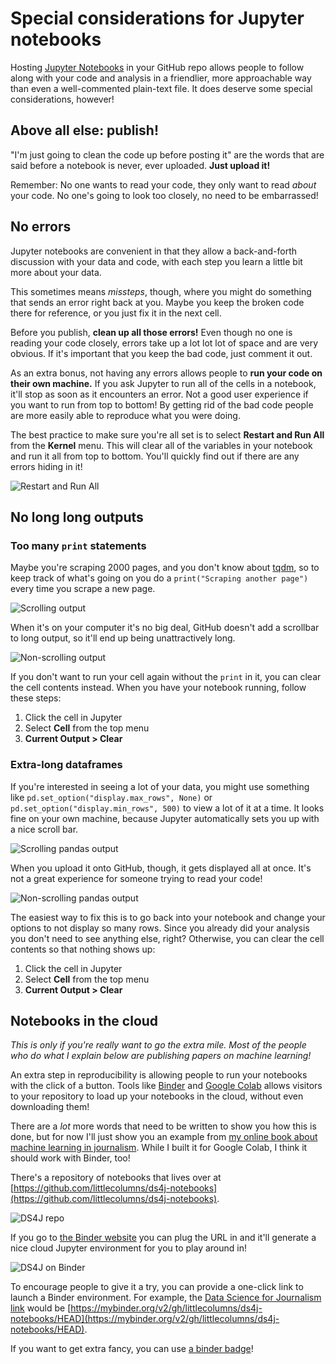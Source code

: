 # Special considerations for Jupyter notebooks

Hosting [Jupyter Notebooks](https://jupyter.org/) in your GitHub repo allows people to follow along with your code and analysis in a friendlier, more approachable way than even a well-commented plain-text file. It does deserve some special considerations, however!

## Above all else: publish!

"I'm just going to clean the code up before posting it" are the words that are said before a notebook is never, ever uploaded. **Just upload it!**

Remember: No one wants to read your code, they only want to read _about_ your code. No one's going to look too closely, no need to be embarrassed!

## No errors

Jupyter notebooks are convenient in that they allow a back-and-forth discussion with your data and code, with each step you learn a little bit more about your data.

This sometimes means _missteps_, though, where you might do something that sends an error right back at you. Maybe you keep the broken code there for reference, or you just fix it in the next cell.

Before you publish, **clean up all those errors!** Even though no one is reading your code closely, errors take up a lot lot lot of space and are very obvious. If it's important that you keep the bad code, just comment it out.

As an extra bonus, not having any errors allows people to **run your code on their own machine.** If you ask Jupyter to run all of the cells in a notebook, it'll stop as soon as it encounters an error. Not a good user experience if you want to run from top to bottom! By getting rid of the bad code people are more easily able to reproduce what you were doing.

The best practice to make sure you're all set is to select **Restart and Run All** from the **Kernel** menu. This will clear all of the variables in your notebook and run it all from top to bottom. You'll quickly find out if there are any errors hiding in it!

![Restart and Run All](restart-run-all.png)

## No long long outputs

### Too many `print` statements

Maybe you're scraping 2000 pages, and you don't know about [tqdm](https://tqdm.github.io/), so to keep track of what's going on you do a `print("Scraping another page")` every time you scrape a new page.

![Scrolling output](output-scroll.png)

When it's on your computer it's no big deal, GitHub doesn't add a scrollbar to long output, so it'll end up being unattractively long.

![Non-scrolling output](output-no-scroll.png)

If you don't want to run your cell again without the `print` in it, you can clear the cell contents instead. When you have your notebook running, follow these steps:

1. Click the cell in Jupyter
2. Select **Cell** from the top menu
3. **Current Output > Clear**

### Extra-long dataframes

If you're interested in seeing a lot of your data, you might use something like `pd.set_option("display.max_rows", None)` or `pd.set_option("display.min_rows", 500)` to view a lot of it at a time. It looks fine on your own machine, because Jupyter automatically sets you up with a nice scroll bar.

![Scrolling pandas output](rows-scroll.png)

When you upload it onto GitHub, though, it gets displayed all at once. It's not a great experience for someone trying to read your code!

![Non-scrolling pandas output](rows-no-scroll.png)

The easiest way to fix this is to go back into your notebook and change your options to not display so many rows. Since you already did your analysis you don't need to see anything else, right? Otherwise, you can clear the cell contents so that nothing shows up:

1. Click the cell in Jupyter
2. Select **Cell** from the top menu
3. **Current Output > Clear**

## Notebooks in the cloud

*This is only if you're really want to go the extra mile. Most of the people who do what I explain below are publishing papers on machine learning!*

An extra step in reproducibility is allowing people to run your notebooks with the click of a button. Tools like [Binder](https://mybinder.org/) and [Google Colab](https://colab.research.google.com/) allows visitors to your repository to load up your notebooks in the cloud, without even downloading them!

There are a _lot_ more words that need to be written to show you how this is done, but for now I'll just show you an example from [my online book about machine learning in journalism](http://investigate.ai/). While I built it for Google Colab, I think it should work with Binder, too!

There's a repository of notebooks that lives over at [https://github.com/littlecolumns/ds4j-notebooks](https://github.com/littlecolumns/ds4j-notebooks).

![DS4J repo](ds4j-repo.png)

If you go to [the Binder website](https://mybinder.org/) you can plug the URL in and it'll generate a nice cloud Jupyter environment for you to play around in!

![DS4J on Binder](ds4j-binder.png)

To encourage people to give it a try, you can provide a one-click link to launch a Binder environment. For example, the [Data Science for Journalism link](http://investigate.ai/) would be [https://mybinder.org/v2/gh/littlecolumns/ds4j-notebooks/HEAD](https://mybinder.org/v2/gh/littlecolumns/ds4j-notebooks/HEAD).

If you want to get extra fancy, you can use [a binder badge](https://mybinder.readthedocs.io/en/latest/howto/badges.html)!